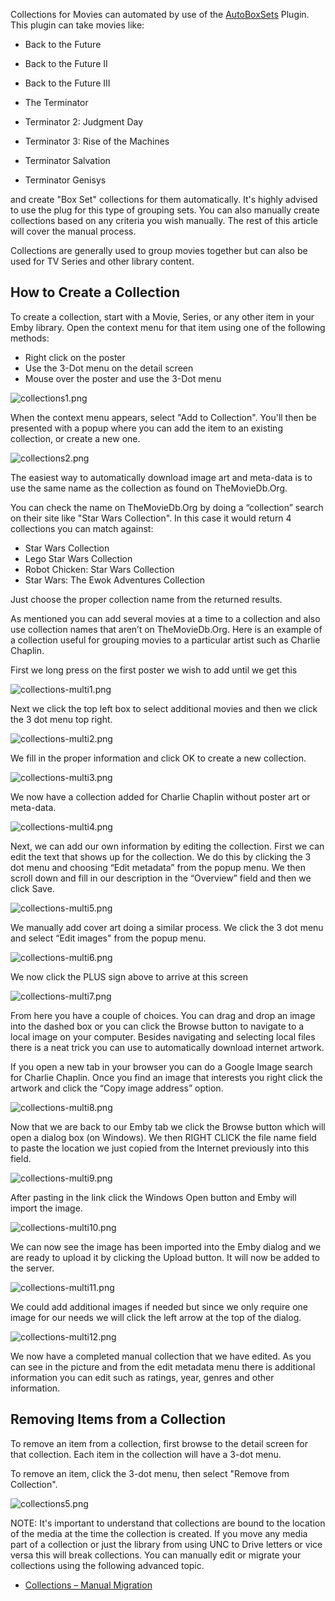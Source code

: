 Collections for Movies can automated by use of the [AutoBoxSets](AutoBoxSets) Plugin.  This plugin can take movies like:
* Back to the Future
* Back to the Future II
* Back to the Future III

* The Terminator
* Terminator 2: Judgment Day
* Terminator 3: Rise of the Machines
* Terminator Salvation
* Terminator Genisys

and create "Box Set" collections for them automatically.  It's highly advised to use the plug for this type of grouping sets.  You can also manually create collections based on any criteria you wish manually.  The rest of this article will cover the manual process.

Collections are generally used to group movies together but can also be used for TV Series and other library content.

## How to Create a Collection

To create a collection, start with a Movie, Series, or any other item in your Emby library. Open the context menu for that item using one of the following methods:

* Right click on the poster
* Use the 3-Dot menu on the detail screen
* Mouse over the poster and use the 3-Dot menu

![collections1.png](images/server/collections1.png)

When the context menu appears, select "Add to Collection". You'll then be presented with a popup where you can add the item to an existing collection, or create a new one.

![collections2.png](images/server/collections2.png)

The easiest way to automatically download image art and meta-data is to use the same name as the collection as found on TheMovieDb.Org.

You can check the name on TheMovieDb.Org by doing a “collection” search on their site like "Star Wars Collection".  In this case it would return 4 collections you can match against:
* Star Wars Collection
* Lego Star Wars Collection
* Robot Chicken: Star Wars Collection
* Star Wars: The Ewok Adventures Collection

Just choose the proper collection name from the returned results.

As mentioned you can add several movies at a time to a collection and also use collection names that aren’t on TheMovieDb.Org.  Here is an example of a collection useful for grouping movies to a particular artist such as Charlie Chaplin.

First we long press on the first poster we wish to add until we get this

![collections-multi1.png](images/server/collections-multi1.png)

Next we click the top left box to select additional movies and then we click the 3 dot menu top right.

![collections-multi2.png](images/server/collections-multi2.png)

We fill in the proper information and click OK to create a new collection.

![collections-multi3.png](images/server/collections-multi3.png)

We now have a collection added for Charlie Chaplin without poster art or meta-data. 

![collections-multi4.png](images/server/collections-multi4.png)

Next, we can add our own information by editing the collection.
First we can edit the text that shows up for the collection.  We do this by clicking the 3 dot menu and choosing “Edit metadata” from the popup menu.  We then scroll down and fill in our description in the “Overview” field and then we click Save.

![collections-multi5.png](images/server/collections-multi5.png)

We manually add cover art doing a similar process.  We click the 3 dot menu and select “Edit images" from the popup menu.

![collections-multi6.png](images/server/collections-multi6.png)

We now click the PLUS sign above to arrive at this screen

![collections-multi7.png](images/server/collections-multi7.png)

From here you have a couple of choices.  You can drag and drop an image into the dashed box or you can click the Browse button to navigate to a local image on your computer.  Besides navigating and selecting local files there is a neat trick you can use to automatically download internet artwork.

If you open a new tab in your browser you can do a Google Image search for Charlie Chaplin.  Once you find an image that interests you right click the artwork and click the “Copy image address” option.

![collections-multi8.png](images/server/collections-multi8.png)

Now that we are back to our Emby tab we click the Browse button which will open a dialog box (on Windows).  We then RIGHT CLICK the file name field to paste the location we just copied from the Internet previously into this field. 

![collections-multi9.png](images/server/collections-multi9.png)

After pasting in the link click the Windows Open button and Emby will import the image.

![collections-multi10.png](images/server/collections-multi10.png)

We can now see the image has been imported into the Emby dialog and we are ready to upload it by clicking the Upload button.  It will now be added to the server.

![collections-multi11.png](images/server/collections-multi11.png)

We could add additional images if needed but since we only require one image for our needs we will click the left arrow at the top of the dialog.

![collections-multi12.png](images/server/collections-multi12.png)

We now have a completed manual collection that we have edited.  As you can see in the picture and from the edit metadata menu there is additional information you can edit such as ratings, year, genres and other information.

## Removing Items from a Collection

To remove an item from a collection, first browse to the detail screen for that collection. Each item in the collection will have a 3-dot menu. 

To remove an item, click the 3-dot menu, then select "Remove from Collection".

![collections5.png](images/server/collections5.png)

NOTE: It's important to understand that collections are bound to the location of the media at the time the collection is created.  If you move any media part of a collection or just the library from using UNC to Drive letters or vice versa this will break collections.  You can manually edit or migrate your collections using the following advanced topic.
* [Collections – Manual Migration](Collections-–-Manual-Migration)